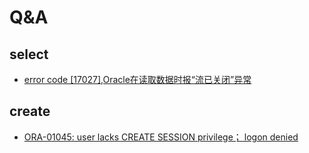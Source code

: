 # Q&A
## select
- [error code [17027],Oracle在读取数据时报“流已关闭”异常](https://blog.csdn.net/u012369373/article/details/123913700)

## create
- [ORA-01045: user lacks CREATE SESSION privilege； logon denied](https://blog.csdn.net/qq_41169544/article/details/124472262)